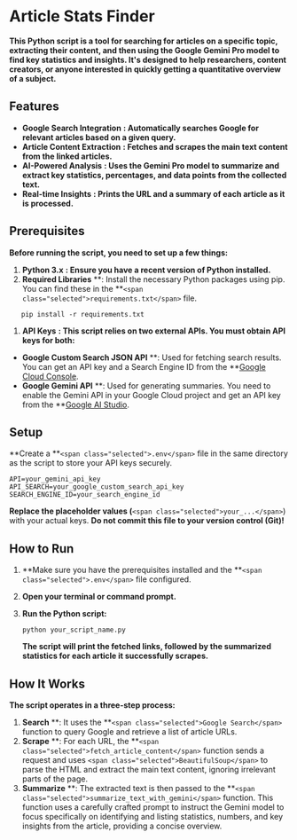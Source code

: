 # Article Stats Finder

**This Python script is a tool for searching for articles on a specific topic, extracting their content, and then using the Google Gemini Pro model to find key statistics and insights. It's designed to help researchers, content creators, or anyone interested in quickly getting a quantitative overview of a subject.**

## Features

* **Google Search Integration** **: Automatically searches Google for relevant articles based on a given query.**
* **Article Content Extraction** **: Fetches and scrapes the main text content from the linked articles.**
* **AI-Powered Analysis** **: Uses the Gemini Pro model to summarize and extract key statistics, percentages, and data points from the collected text.**
* **Real-time Insights** **: Prints the URL and a summary of each article as it is processed.**

## Prerequisites

**Before running the script, you need to set up a few things:**

1. **Python 3.x** **: Ensure you have a recent version of Python installed.**
2. **Required Libraries** **: Install the necessary Python packages using pip. You can find these in the **`<span class="selected">requirements.txt</span>` file.

```
   pip install -r requirements.txt

```

1. **API Keys** **: This script relies on two external APIs. You must obtain API keys for both:**

* **Google Custom Search JSON API** **: Used for fetching search results. You can get an API key and a Search Engine ID from the **[Google Cloud Console](https://console.cloud.google.com/apis/credentials "null").
* **Google Gemini API** **: Used for generating summaries. You need to enable the Gemini API in your Google Cloud project and get an API key from the **[Google AI Studio](https://ai.google.dev/ "null").

## Setup

**Create a **`<span class="selected">.env</span>` file in the same directory as the script to store your API keys securely.

```
API=your_gemini_api_key
API_SEARCH=your_google_custom_search_api_key
SEARCH_ENGINE_ID=your_search_engine_id

```

**Replace the placeholder values (**`<span class="selected">your_...</span>`) with your actual keys. **Do not commit this file to your version control (Git)!**

## How to Run

1. **Make sure you have the prerequisites installed and the **`<span class="selected">.env</span>` file configured.
2. **Open your terminal or command prompt.**
3. **Run the Python script:**

   ```
   python your_script_name.py

   ```

   **The script will print the fetched links, followed by the summarized statistics for each article it successfully scrapes.**

## How It Works

**The script operates in a three-step process:**

1. **Search** **: It uses the **`<span class="selected">Google Search</span>` function to query Google and retrieve a list of article URLs.
2. **Scrape** **: For each URL, the **`<span class="selected">fetch_article_content</span>` function sends a request and uses `<span class="selected">BeautifulSoup</span>` to parse the HTML and extract the main text content, ignoring irrelevant parts of the page.
3. **Summarize** **: The extracted text is then passed to the **`<span class="selected">summarize_text_with_gemini</span>` function. This function uses a carefully crafted prompt to instruct the Gemini model to focus specifically on identifying and listing statistics, numbers, and key insights from the article, providing a concise overview.
